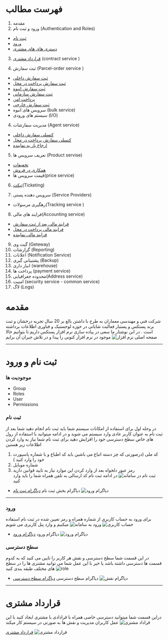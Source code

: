 # فهرست مطالب
1. مقدمه
2. ورود و ثبت نام (Authentication and Roles)
  - [ثبت نام ](#ثبت-نام)
  - [ورود ](#-ورود)
  - [دستری های های مشتری](#دسترسی-cod) 
3.  [قرارداد مشتری](#قرارداد-های-مشتری) (contract service )
   
4. ثبت سفارش (Parcel-order service )
  - [ثبت سفارش داخلی ](#ثبت-سفارش-داخلی)
  - [ثبت سفارش پرداخت در محل ](#ثبت-سفارش-cod)
  - [ثبت سفارش انبوه ](#ثبت-سفارش-انبوه)
  - [ثبت سفارش سازمانی ](#ثبت-سفارش-سازمانی)
  - [پرداخت امن ](#پرداخت-امن)
  - [ثبت سفارش خارجی ](#ثبت-سفارش-خارجی)
  - سرویس های انبوه (bulk service)
  - سیستم های ورودی (I/O)

4. مدیریت سفارشات (Agent service)
  - [کنسلی سفارش داخلی](#کنسلی-سفارش-داخلی)
  - [کنسلی سفارش پرداخت در محل  ](#کنسلی-سفارش-cod)
  - [ارجاع بار به نماینده](#پروسه-ارجاع-بار-به-نماینده-و-جمع-آوری-بار)
5. تعریف سرویس ها (Product servise)  
  - [تخفیفات ](#تخفیفات)
  - [همکاری در فروش](#همکاری-در-فروش)
  - قیمت سرویس ها(price service)

6.  [تیکت](#تیکت)(Ticketing)
     
 7. سرویس دهنده پستی (Service Providers)
  
  - رهگیری مرسولات(Tracking service )
8. فرایند های مالی(Accounting service)
  - [فرایند مالی بعد از ثبت سفارش](#فرایند-مالی-بعد-از-ثبت-سفارش)
  -  [فرایند مالی پرداخت در محل](#فرایند-مالی-cod)
  - [فرایند مالی نماینده](#فرایند-مالی-نماینده-ها) 

9. گیت وی (Geteway)
10. گزارشات (Reporting)
11. اعلانات (Notification Service) 
12. پشتیبانی گیری (Backup)
13. انبار داری (warehouse)
14. پرداخت ها (payment service)
15. محدوده جغرافیایی(Address service)
16. امنیت (security service - common service)
17. لاگ (Logs)

# مقدمه
 شرکت فنی و مهندسی معماران به طرح با داشتن بالغ بر 20 سال تجربه درخشان و ثبت برند پستکس و پستبار فعالیت شایانی در حوزه لوجستیک و فناوری اطلاعات برداشته است . در ابن نوشتار ما سعی در پیاده سازی نرم افزار پستکس داریم تا بتوانیم خالا موجود در نرم افزار کنونی را پیدا و در تلاش جبران آن برایم 
![صفحه اصلی نرم افزار](pics/home.png)
***
# ثبت نام و ورود 
### موجودیت ها
- Group
-  Roles
- User
- Permissions  
### ثبت نام 
 در وحله اول برای استفاده از امکانات سیستم شما باید ثبت نام انجام دهید شما بعد از ثبت نام به عنوان کاربر عادی وارد سیستم می شوید و در ادامه میتوانید با استفاده از رول های خاص سطح دسترسی خود را افزایش دهید 
 برای ثبت نام شما نیاز به وارد کردن اطلاعات زیر هستین 
 1. کد ملی (درصورتی که چز دسته اتباع می باشین باید کد اطباع و یا شماره پاسپورت خود را وارد کنید  )
 2. شماره موبایل 
 3. رمز عبور دلخواه 
   بعد از وارد کردن این موارد نیاز به تایید قوانین دارید 
   ![ثبت نام در سامانه](2-Authentication-and-Roles/regester.PNG)
   در ادامه ثبت نام کد ارسالی به تلفن همراه شما را باید وارد کنید 
- دیاگرام بخش ثبت نام 
  [دیاگرام ثبت نام](2-Authentication-and-Roles/BL1-logIn.drawio)
 ![دیاگرام ورود](2-Authentication-and-Roles/BL1-logIn.png)
---
### ورود 
برای ورود به حساب کاربری از  شماره همراه و رمز تعیین شده در ثبت نام استفاده میکنیم و وارد پنل کاربری می شویم 
![ورود به سامانه](2-Authentication-and-Roles/login.PNG)
![حساب کاربری](2-Authentication-and-Roles/accunt.PNG)
- دیاگرام ورود
  [دیاگرام ورود](2-Authentication-and-Roles/BL1-logIn.drawio)
  ![دیاگرام ورود](2-Authentication-and-Roles/BL1-logIn.png)
### سطح دسترسی 
در این قسمت شما سطح دسترسی و نقش هر کاربر را تایین می کنید که به کدوم قسمت ها دسترسی داشته باشد یا خیر با این عمل شما می توانید مشتری ها را در سطح های مختلف طبقه بندی کنید 
![role](2-Authentication-and-Roles/role.png)
- دیاگرام سطح دسترسی
  [دیاگرام سطح دسترسی](2-Authentication-and-Roles/BR-%20custumer%20rule.drawio)
  ![دیاگرام نقش](2-Authentication-and-Roles/BR-%20custumer%20rule.png)
***
#  قرارداد مشتری 
دراین قسمت شما میتوانید دسترسی خاصی همراه با قرادادی با مشتری ایجاد کنید با این عمل کاربران مدیریت و نقش ها به صورتی در سیستم کار میکند 
![قراداد مشتری](2-Authentication-and-Roles/plan.PNG)

[قرارداد مشتری](2-Authentication-and-Roles/BC1-CustumerPlan.drawio)
![قرارداد مشتری](2-Authentication-and-Roles/BC1-CustumerPlan.png)

